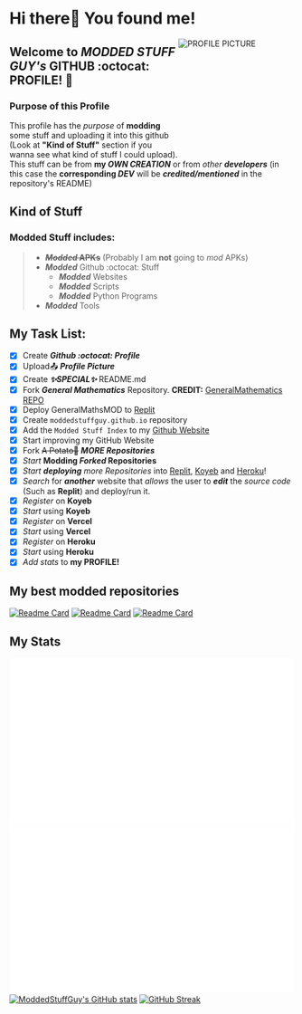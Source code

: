 # Hi there👋 You found me!

<img alt="PROFILE PICTURE" align="right" width="205" height="205" src="https://encrypted-tbn0.gstatic.com/images?q=tbn:ANd9GcQHOIrpEnyNe7uOZ8h1h1F2Hm-bxBHgm8yfiCPlW9Dd7mWjSve1Ih4f0SgxgGbHeRshR5E&usqp=CAU">

## Welcome to ***MODDED STUFF GUY's*** GITHUB :octocat: PROFILE! 🎉

### Purpose of this Profile
This profile has the *purpose* of **modding** some stuff and uploading it into this github (Look at **"Kind of Stuff"** section if you wanna see what kind of stuff I could upload). This stuff can be from **my *OWN CREATION*** or from *other **developers*** (in this case the **corresponding *DEV*** will be ***credited/mentioned*** in the repository's README)

## Kind of Stuff
### Modded Stuff includes:
> - ~~***Modded* APKs**~~ (Probably I am **not** going to *mod* APKs)
> - ***Modded*** Github :octocat: Stuff
>   - ***Modded*** Websites
>   - ***Modded*** Scripts
>   - ***Modded*** Python Programs
> - ***Modded*** Tools

## My Task List:
- [x] Create ***Github :octocat: Profile***
- [x] Upload📤 ***Profile Picture***
- [x] Create ***✨SPECIAL✨*** README.md
- [x] Fork ***General Mathematics*** Repository. **CREDIT:** [GeneralMathematics REPO](https://github.com/GeneralMathematics/General-Mathematics-Beta)
- [x] Deploy GeneralMathsMOD to [Replit](https://replit.com)
- [x] Create `moddedstuffguy.github.io` repository 
- [x] Add the `Modded Stuff Index` to my [Github Website](https://moddedstuffguy.github.io)
- [x] Start improving my GitHub Website
- [x] Fork ~~A Potato🥔~~ ***MORE Repositories***
- [x] *Start* **Modding *Forked* Repositories**
- [x] *Start **deploying** more Repositories* into [Replit](https://replit.com), [Koyeb](https://koyeb.com) and [Heroku](https://heroku.com)! 
- [x] *Search* for ***another*** website that *allows* the user to ***edit*** the *source code* (Such as **Replit**) and deploy/run it.
- [x] *Register* on **Koyeb**
- [x] *Start* using **Koyeb**
- [x] *Register* on **Vercel**
- [x] *Start* using **Vercel**
- [x] *Register* on **Heroku**
- [x] *Start* using **Heroku**
- [x] *Add stats* to **my PROFILE!**

## My best modded repositories
[![Readme Card](https://github-readme-stats.vercel.app/api/pin/?username=moddedstuffguy&repo=GeneralMathsMOD&theme=synthwave)](https://github.com/moddedstuffguy/GeneralMathsMOD)
[![Readme Card](https://github-readme-stats.vercel.app/api/pin/?username=moddedstuffguy&repo=WomginxMOD&theme=merko)](https://github.com/moddedstuffguy/WomginxMOD)
[![Readme Card](https://github-readme-stats.vercel.app/api/pin/?username=moddedstuffguy&repo=ZenoMOD&theme=cobalt)](https://github.com/moddedstuffguy/ZenoMOD)

## My Stats
![My STATS](https://raw.githubusercontent.com/moddedstuffguy/mySTATS/master/generated/overview.svg#gh-dark-mode-only)
![My STATS](https://raw.githubusercontent.com/moddedstuffguy/mySTATS/master/generated/languages.svg#gh-dark-mode-only)
[![ModdedStuffGuy's GitHub stats](https://github-readme-stats.vercel.app/api?username=moddedstuffguy&show_icons=true&theme=ocean_dark)](https://github.com/anuraghazra/github-readme-stats)
[![GitHub Streak](https://streak-stats.demolab.com?user=moddedstuffguy&theme=chartreuse-dark&border_radius=4.6)](https://git.io/streak-stats)
